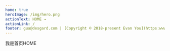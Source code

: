 ```yaml
---
home: true
heroImage: /img/hero.png
actionText: HOME →
actionLink: /
footer: gua@desgard.com | [Copyright © 2018-present Evan You](https:www.yzblog.xyz)
---
```

我是首页HOME